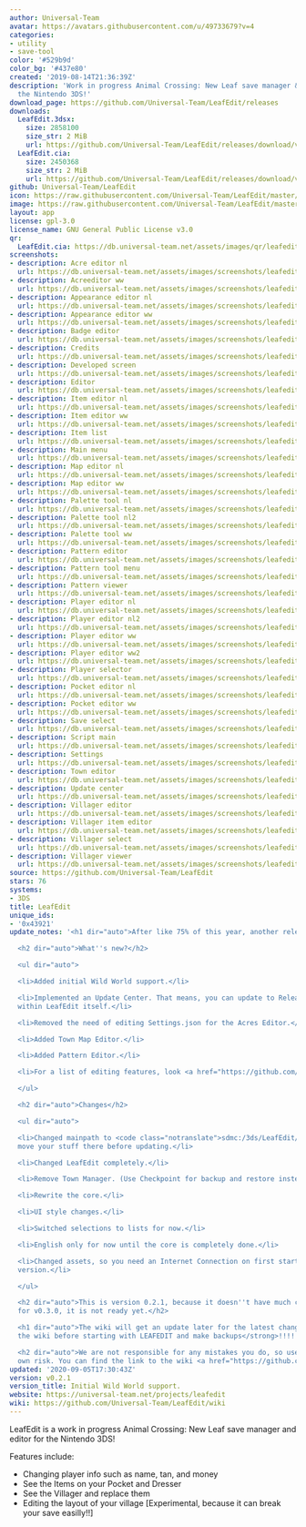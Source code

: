 ```yaml
---
author: Universal-Team
avatar: https://avatars.githubusercontent.com/u/49733679?v=4
categories:
- utility
- save-tool
color: '#529b9d'
color_bg: '#437e80'
created: '2019-08-14T21:36:39Z'
description: 'Work in progress Animal Crossing: New Leaf save manager & editor for
  the Nintendo 3DS!'
download_page: https://github.com/Universal-Team/LeafEdit/releases
downloads:
  LeafEdit.3dsx:
    size: 2858100
    size_str: 2 MiB
    url: https://github.com/Universal-Team/LeafEdit/releases/download/v0.2.1/LeafEdit.3dsx
  LeafEdit.cia:
    size: 2450368
    size_str: 2 MiB
    url: https://github.com/Universal-Team/LeafEdit/releases/download/v0.2.1/LeafEdit.cia
github: Universal-Team/LeafEdit
icon: https://raw.githubusercontent.com/Universal-Team/LeafEdit/master/3ds/app/icon.png
image: https://raw.githubusercontent.com/Universal-Team/LeafEdit/master/3ds/app/banner.png
layout: app
license: gpl-3.0
license_name: GNU General Public License v3.0
qr:
  LeafEdit.cia: https://db.universal-team.net/assets/images/qr/leafedit-cia.png
screenshots:
- description: Acre editor nl
  url: https://db.universal-team.net/assets/images/screenshots/leafedit/acre-editor-nl.png
- description: Acreeditor ww
  url: https://db.universal-team.net/assets/images/screenshots/leafedit/acreeditor-ww.png
- description: Appearance editor nl
  url: https://db.universal-team.net/assets/images/screenshots/leafedit/appearance-editor-nl.png
- description: Appearance editor ww
  url: https://db.universal-team.net/assets/images/screenshots/leafedit/appearance-editor-ww.png
- description: Badge editor
  url: https://db.universal-team.net/assets/images/screenshots/leafedit/badge-editor.png
- description: Credits
  url: https://db.universal-team.net/assets/images/screenshots/leafedit/credits.png
- description: Developed screen
  url: https://db.universal-team.net/assets/images/screenshots/leafedit/developed-screen.png
- description: Editor
  url: https://db.universal-team.net/assets/images/screenshots/leafedit/editor.png
- description: Item editor nl
  url: https://db.universal-team.net/assets/images/screenshots/leafedit/item-editor-nl.png
- description: Item editor ww
  url: https://db.universal-team.net/assets/images/screenshots/leafedit/item-editor-ww.png
- description: Item list
  url: https://db.universal-team.net/assets/images/screenshots/leafedit/item-list.png
- description: Main menu
  url: https://db.universal-team.net/assets/images/screenshots/leafedit/main-menu.png
- description: Map editor nl
  url: https://db.universal-team.net/assets/images/screenshots/leafedit/map-editor-nl.png
- description: Map editor ww
  url: https://db.universal-team.net/assets/images/screenshots/leafedit/map-editor-ww.png
- description: Palette tool nl
  url: https://db.universal-team.net/assets/images/screenshots/leafedit/palette-tool-nl.png
- description: Palette tool nl2
  url: https://db.universal-team.net/assets/images/screenshots/leafedit/palette-tool-nl2.png
- description: Palette tool ww
  url: https://db.universal-team.net/assets/images/screenshots/leafedit/palette-tool-ww.png
- description: Pattern editor
  url: https://db.universal-team.net/assets/images/screenshots/leafedit/pattern-editor.png
- description: Pattern tool menu
  url: https://db.universal-team.net/assets/images/screenshots/leafedit/pattern-tool-menu.png
- description: Pattern viewer
  url: https://db.universal-team.net/assets/images/screenshots/leafedit/pattern-viewer.png
- description: Player editor nl
  url: https://db.universal-team.net/assets/images/screenshots/leafedit/player-editor-nl.png
- description: Player editor nl2
  url: https://db.universal-team.net/assets/images/screenshots/leafedit/player-editor-nl2.png
- description: Player editor ww
  url: https://db.universal-team.net/assets/images/screenshots/leafedit/player-editor-ww.png
- description: Player editor ww2
  url: https://db.universal-team.net/assets/images/screenshots/leafedit/player-editor-ww2.png
- description: Player selector
  url: https://db.universal-team.net/assets/images/screenshots/leafedit/player-selector.png
- description: Pocket editor nl
  url: https://db.universal-team.net/assets/images/screenshots/leafedit/pocket-editor-nl.png
- description: Pocket editor ww
  url: https://db.universal-team.net/assets/images/screenshots/leafedit/pocket-editor-ww.png
- description: Save select
  url: https://db.universal-team.net/assets/images/screenshots/leafedit/save-select.png
- description: Script main
  url: https://db.universal-team.net/assets/images/screenshots/leafedit/script-main.png
- description: Settings
  url: https://db.universal-team.net/assets/images/screenshots/leafedit/settings.png
- description: Town editor
  url: https://db.universal-team.net/assets/images/screenshots/leafedit/town-editor.png
- description: Update center
  url: https://db.universal-team.net/assets/images/screenshots/leafedit/update-center.png
- description: Villager editor
  url: https://db.universal-team.net/assets/images/screenshots/leafedit/villager-editor.png
- description: Villager item editor
  url: https://db.universal-team.net/assets/images/screenshots/leafedit/villager-item-editor.png
- description: Villager select
  url: https://db.universal-team.net/assets/images/screenshots/leafedit/villager-select.png
- description: Villager viewer
  url: https://db.universal-team.net/assets/images/screenshots/leafedit/villager-viewer.png
source: https://github.com/Universal-Team/LeafEdit
stars: 76
systems:
- 3DS
title: LeafEdit
unique_ids:
- '0x43921'
update_notes: '<h1 dir="auto">After like 75% of this year, another release is there.</h1>

  <h2 dir="auto">What''s new?</h2>

  <ul dir="auto">

  <li>Added initial Wild World support.</li>

  <li>Implemented an Update Center. That means, you can update to Release &amp; Nightly
  within LeafEdit itself.</li>

  <li>Removed the need of editing Settings.json for the Acres Editor.</li>

  <li>Added Town Map Editor.</li>

  <li>Added Pattern Editor.</li>

  <li>For a list of editing features, look <a href="https://github.com/Universal-Team/LeafEdit/blob/master/editing-features.md">here</a>.</li>

  </ul>

  <h2 dir="auto">Changes</h2>

  <ul dir="auto">

  <li>Changed mainpath to <code class="notranslate">sdmc:/3ds/LeafEdit/</code>, so
  move your stuff there before updating.</li>

  <li>Changed LeafEdit completely.</li>

  <li>Remove Town Manager. (Use Checkpoint for backup and restore instead.)</li>

  <li>Rewrite the core.</li>

  <li>UI style changes.</li>

  <li>Switched selections to lists for now.</li>

  <li>English only for now until the core is completely done.</li>

  <li>Changed assets, so you need an Internet Connection on first startup on this
  version.</li>

  </ul>

  <h2 dir="auto">This is version 0.2.1, because it doesn''t have much changes and
  for v0.3.0, it is not ready yet.</h2>

  <h1 dir="auto">The wiki will get an update later for the latest changes. So: <strong>read
  the wiki before starting with LEAFEDIT and make backups</strong>!!!!!</h1>

  <h2 dir="auto">We are not responsible for any mistakes you do, so use this at your
  own risk. You can find the link to the wiki <a href="https://github.com/Universal-Team/LeafEdit/wiki">here</a>.</h2>'
updated: '2020-09-05T17:30:43Z'
version: v0.2.1
version_title: Initial Wild World support.
website: https://universal-team.net/projects/leafedit
wiki: https://github.com/Universal-Team/LeafEdit/wiki
---
```

LeafEdit is a work in progress Animal Crossing: New Leaf save manager and editor for the Nintendo 3DS!

Features include:
- Changing player info such as name, tan, and money
- See the Items on your Pocket and Dresser
- See the Villager and replace them
- Editing the layout of your village [Experimental, because it can break your save easilly!!]